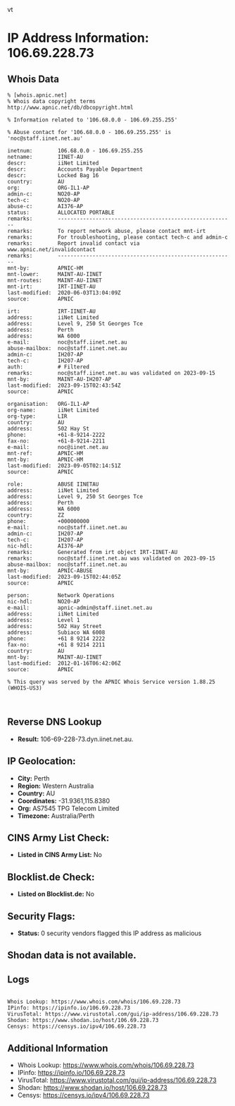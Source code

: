 vt
# IP Address Information: 106.69.228.73

## Whois Data
```
% [whois.apnic.net]
% Whois data copyright terms    http://www.apnic.net/db/dbcopyright.html

% Information related to '106.68.0.0 - 106.69.255.255'

% Abuse contact for '106.68.0.0 - 106.69.255.255' is 'noc@staff.iinet.net.au'

inetnum:        106.68.0.0 - 106.69.255.255
netname:        IINET-AU
descr:          iiNet Limited
descr:          Accounts Payable Department
descr:          Locked Bag 16
country:        AU
org:            ORG-IL1-AP
admin-c:        NO20-AP
tech-c:         NO20-AP
abuse-c:        AI376-AP
status:         ALLOCATED PORTABLE
remarks:        --------------------------------------------------------
remarks:        To report network abuse, please contact mnt-irt
remarks:        For troubleshooting, please contact tech-c and admin-c
remarks:        Report invalid contact via www.apnic.net/invalidcontact
remarks:        --------------------------------------------------------
mnt-by:         APNIC-HM
mnt-lower:      MAINT-AU-IINET
mnt-routes:     MAINT-AU-IINET
mnt-irt:        IRT-IINET-AU
last-modified:  2020-06-03T13:04:09Z
source:         APNIC

irt:            IRT-IINET-AU
address:        iiNet Limited
address:        Level 9, 250 St Georges Tce
address:        Perth
address:        WA 6000
e-mail:         noc@staff.iinet.net.au
abuse-mailbox:  noc@staff.iinet.net.au
admin-c:        IH207-AP
tech-c:         IH207-AP
auth:           # Filtered
remarks:        noc@staff.iinet.net.au was validated on 2023-09-15
mnt-by:         MAINT-AU-IH207-AP
last-modified:  2023-09-15T02:43:54Z
source:         APNIC

organisation:   ORG-IL1-AP
org-name:       iiNet Limited
org-type:       LIR
country:        AU
address:        502 Hay St
phone:          +61-8-9214-2222
fax-no:         +61-8-9214-2211
e-mail:         noc@iinet.net.au
mnt-ref:        APNIC-HM
mnt-by:         APNIC-HM
last-modified:  2023-09-05T02:14:51Z
source:         APNIC

role:           ABUSE IINETAU
address:        iiNet Limited
address:        Level 9, 250 St Georges Tce
address:        Perth
address:        WA 6000
country:        ZZ
phone:          +000000000
e-mail:         noc@staff.iinet.net.au
admin-c:        IH207-AP
tech-c:         IH207-AP
nic-hdl:        AI376-AP
remarks:        Generated from irt object IRT-IINET-AU
remarks:        noc@staff.iinet.net.au was validated on 2023-09-15
abuse-mailbox:  noc@staff.iinet.net.au
mnt-by:         APNIC-ABUSE
last-modified:  2023-09-15T02:44:05Z
source:         APNIC

person:         Network Operations
nic-hdl:        NO20-AP
e-mail:         apnic-admin@staff.iinet.net.au
address:        iiNet Limited
address:        Level 1
address:        502 Hay Street
address:        Subiaco WA 6008
phone:          +61 8 9214 2222
fax-no:         +61 8 9214 2211
country:        AU
mnt-by:         MAINT-AU-IINET
last-modified:  2012-01-16T06:42:06Z
source:         APNIC

% This query was served by the APNIC Whois Service version 1.88.25 (WHOIS-US3)



```
## Reverse DNS Lookup
- **Result:** 106-69-228-73.dyn.iinet.net.au.

## IP Geolocation:
- **City:** Perth
- **Region:** Western Australia
- **Country:** AU
- **Coordinates:** -31.9361,115.8380
- **Org:** AS7545 TPG Telecom Limited
- **Timezone:** Australia/Perth

## CINS Army List Check:
- **Listed in CINS Army List:** 
No

## Blocklist.de Check:
- **Listed on Blocklist.de:** 
No

## Security Flags:
- **Status:** 0 security vendors flagged this IP address as malicious

## Shodan data is not available.

## Logs
```

Whois Lookup: https://www.whois.com/whois/106.69.228.73
IPinfo: https://ipinfo.io/106.69.228.73
VirusTotal: https://www.virustotal.com/gui/ip-address/106.69.228.73
Shodan: https://www.shodan.io/host/106.69.228.73
Censys: https://censys.io/ipv4/106.69.228.73

```
## Additional Information
- Whois Lookup: https://www.whois.com/whois/106.69.228.73
- IPinfo: https://ipinfo.io/106.69.228.73
- VirusTotal: https://www.virustotal.com/gui/ip-address/106.69.228.73
- Shodan: https://www.shodan.io/host/106.69.228.73
- Censys: https://censys.io/ipv4/106.69.228.73

